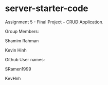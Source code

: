 # server-starter-code

Assignment 5 - Final Project – CRUD Application.

Group Members:

Shamim Rahman

Kevin Hinh

Github User names:

SRamen1999

KevHnh
